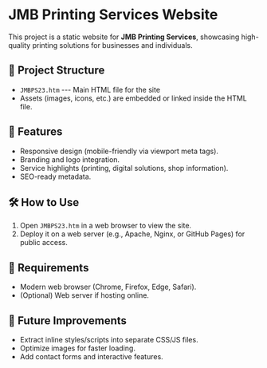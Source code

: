 # JMB Printing Services Website

This project is a static website for **JMB Printing Services**,
showcasing high-quality printing solutions for businesses and
individuals.

## 📂 Project Structure

-   `JMBPS23.htm` --- Main HTML file for the site
-   Assets (images, icons, etc.) are embedded or linked inside the HTML
    file.

## 🚀 Features

-   Responsive design (mobile-friendly via viewport meta tags).
-   Branding and logo integration.
-   Service highlights (printing, digital solutions, shop information).
-   SEO-ready metadata.

## 🛠️ How to Use

1.  Open `JMBPS23.htm` in a web browser to view the site.
2.  Deploy it on a web server (e.g., Apache, Nginx, or GitHub Pages) for
    public access.

## 📌 Requirements

-   Modern web browser (Chrome, Firefox, Edge, Safari).
-   (Optional) Web server if hosting online.

## 🔮 Future Improvements

-   Extract inline styles/scripts into separate CSS/JS files.
-   Optimize images for faster loading.
-   Add contact forms and interactive features.
